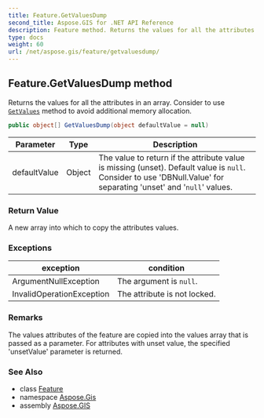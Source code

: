 ```yaml
---
title: Feature.GetValuesDump
second_title: Aspose.GIS for .NET API Reference
description: Feature method. Returns the values for all the attributes in an array. Consider to use GetValues method to avoid additional memory allocation.
type: docs
weight: 60
url: /net/aspose.gis/feature/getvaluesdump/
---
```

## Feature.GetValuesDump method

Returns the values for all the attributes in an array. Consider to use [`GetValues`](../getvalues/) method to avoid additional memory allocation.

```csharp
public object[] GetValuesDump(object defaultValue = null)
```

| Parameter | Type | Description |
| --- | --- | --- |
| defaultValue | Object | The value to return if the attribute value is missing (unset). Default value is `null`. Consider to use 'DBNull.Value' for separating 'unset' and '`null`' values. |

### Return Value

A new array into which to copy the attributes values.

### Exceptions

| exception | condition |
| --- | --- |
| ArgumentNullException | The argument is `null`. |
| InvalidOperationException | The attribute is not locked. |

### Remarks

The values attributes of the feature are copied into the values array that is passed as a parameter. For attributes with unset value, the specified 'unsetValue' parameter is returned.

### See Also

* class [Feature](../)
* namespace [Aspose.Gis](../../feature/)
* assembly [Aspose.GIS](../../../)


